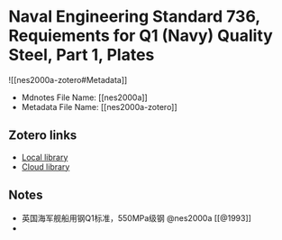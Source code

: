 # Naval Engineering Standard 736, Requiements for Q1 (Navy) Quality Steel, Part 1, Plates

![[nes2000a-zotero#Metadata]]


* Mdnotes File Name: [[nes2000a]]
* Metadata File Name: [[nes2000a-zotero]]

##  Zotero links
* [Local library](zotero://select/items/1_WYHUVZJ2)
* [Cloud library](http://zotero.org/users/936333/items/WYHUVZJ2)


## Notes
- 英国海军舰船用钢Q1标准，550MPa级钢  @nes2000a  [[@1993]]
- 